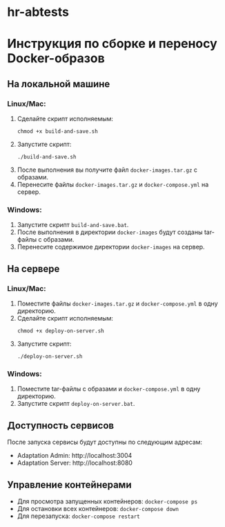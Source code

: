 # hr-abtests

# Инструкция по сборке и переносу Docker-образов

## На локальной машине

### Linux/Mac:
1. Сделайте скрипт исполняемым:
   ```
   chmod +x build-and-save.sh
   ```
2. Запустите скрипт:
   ```
   ./build-and-save.sh
   ```
3. После выполнения вы получите файл `docker-images.tar.gz` с образами.
4. Перенесите файлы `docker-images.tar.gz` и `docker-compose.yml` на сервер.

### Windows:
1. Запустите скрипт `build-and-save.bat`.
2. После выполнения в директории `docker-images` будут созданы tar-файлы с образами.
3. Перенесите содержимое директории `docker-images` на сервер.

## На сервере

### Linux/Mac:
1. Поместите файлы `docker-images.tar.gz` и `docker-compose.yml` в одну директорию.
2. Сделайте скрипт исполняемым:
   ```
   chmod +x deploy-on-server.sh
   ```
3. Запустите скрипт:
   ```
   ./deploy-on-server.sh
   ```

### Windows:
1. Поместите tar-файлы с образами и `docker-compose.yml` в одну директорию.
2. Запустите скрипт `deploy-on-server.bat`.

## Доступность сервисов
После запуска сервисы будут доступны по следующим адресам:
- Adaptation Admin: http://localhost:3004
- Adaptation Server: http://localhost:8080

## Управление контейнерами
- Для просмотра запущенных контейнеров: `docker-compose ps`
- Для остановки всех контейнеров: `docker-compose down`
- Для перезапуска: `docker-compose restart`